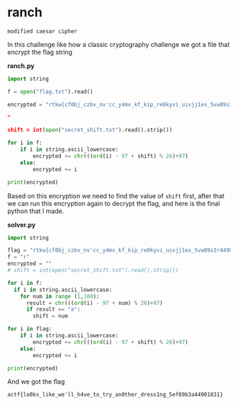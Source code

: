 # ranch
`modified caesar cipher`

In this challenge like how a classic cryptography challenge we got a file that encrypt the flag string

**ranch.py**
```python
import string

f = open("flag.txt").read()

encrypted = "rtkw{cf0bj_czbv_nv'cc_y4mv_kf_kip_re0kyvi_uivjj1ex_5vw89s3r44901831}

"

shift = int(open("secret_shift.txt").read().strip())

for i in f:
    if i in string.ascii_lowercase:
        encrypted += chr(((ord(i) - 97 + shift) % 26)+97)
    else:
        encrypted += i

print(encrypted)
```

Based on this encryption we need to find the value of `shift` first, after that we can run this encryption again to decrypt the flag, and here is the final python that I made.

**solver.py**
```python
import string

flag = "rtkw{cf0bj_czbv_nv'cc_y4mv_kf_kip_re0kyvi_uivjj1ex_5vw89s3r44901831}"
f = "r"
encrypted = ""
# shift = int(open("secret_shift.txt").read().strip())

for i in f:
  if i in string.ascii_lowercase:
    for num in range (1,100):
      result = chr(((ord(i) - 97 + num) % 26)+97)
      if result == "a":
        shift = num

for i in flag:
    if i in string.ascii_lowercase:
        encrypted += chr(((ord(i) - 97 + shift) % 26)+97)
    else:
        encrypted += i

print(encrypted)
```

And we got the flag 

```
actf{lo0ks_like_we'll_h4ve_to_try_an0ther_dress1ng_5ef89b3a44901831}
```
